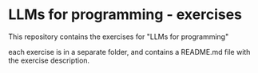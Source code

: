 # LLMs for programming - exercises

This repository contains the exercises for "LLMs for programming" 

each exercise is in a separate folder, and contains a README.md file with the exercise description.
